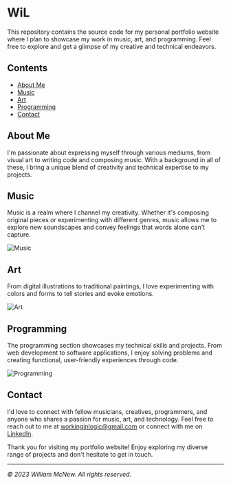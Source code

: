 # WiL

This repository contains the source code for my personal portfolio website where I plan to showcase my work in music, art, and programming. Feel free to explore and get a glimpse of my creative and technical endeavors.

## Contents

- [About Me](#about-me)
- [Music](#music)
- [Art](#art)
- [Programming](#programming)
- [Contact](#contact)

## About Me

I'm passionate about expressing myself through various mediums, from visual art to writing code and composing music. With a background in all of these, I bring a unique blend of creativity and technical expertise to my projects.

## Music

Music is a realm where I channel my creativity. Whether it's composing original pieces or experimenting with different genres, music allows me to explore new soundscapes and convey feelings that words alone can't capture.

![Music](music-screenshot.jpg)

## Art

From digital illustrations to traditional paintings, I love experimenting with colors and forms to tell stories and evoke emotions.

![Art](art-screenshot.jpg)

## Programming

The programming section showcases my technical skills and projects. From web development to software applications, I enjoy solving problems and creating functional, user-friendly experiences through code.

![Programming](programming-screenshot.jpg)

## Contact

I'd love to connect with fellow musicians, creatives, programmers, and anyone who shares a passion for music, art, and technology. Feel free to reach out to me at [workinginlogic@gmail.com](mailto:workinginlogic@gmail.com) or connect with me on [LinkedIn](https://www.linkedin.com/in/).

Thank you for visiting my portfolio website! Enjoy exploring my diverse range of projects and don't hesitate to get in touch.

---
*© 2023 William McNew. All rights reserved.*
